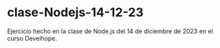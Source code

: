 # clase-Nodejs-14-12-23
Ejercicio hecho en la clase de Node.js del 14 de diciembre de 2023 en el curso Develhope.
